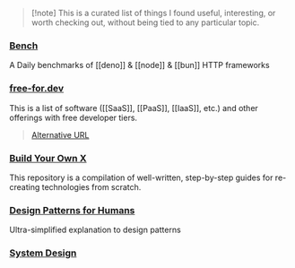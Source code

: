 > [!note] This is a curated list of things I found useful, interesting, or worth checking out, without being tied to any particular topic.
### [Bench](https://github.com/denosaurs/bench?tab=readme-ov-file)
A Daily benchmarks of [[deno]] & [[node]] & [[bun]] HTTP frameworks

### [free-for.dev](free-for.dev)
This is a list of software ([[SaaS]], [[PaaS]], [[IaaS]], etc.) and other offerings with free developer tiers.
> [Alternative URL](https://github.com/ripienaar/free-for-dev)

### [Build Your Own X](https://github.com/codecrafters-io/build-your-own-x)
This repository is a compilation of well-written, step-by-step guides for re-creating technologies from scratch.

### [Design Patterns for Humans](https://github.com/kamranahmedse/design-patterns-for-humans)
Ultra-simplified explanation to design patterns

### [System Design](https://github.com/karanpratapsingh/system-design)
